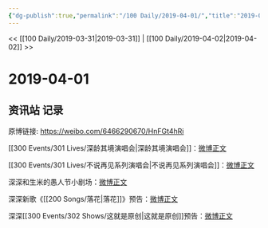 ```yaml
---
{"dg-publish":true,"permalink":"/100 Daily/2019-04-01/","title":"2019-04-01","created":"2023-03-07T16:22:29.972+08:00","updated":"2023-03-07T16:23:37.776+08:00"}
---
```



<< [[100 Daily/2019-03-31\|2019-03-31]] | [[100 Daily/2019-04-02\|2019-04-02]] >>

# 2019-04-01

## 资讯站 记录

原博链接: https://weibo.com/6466290670/HnFGt4hRi

[[300 Events/301 Lives/深龄其境演唱会\|深龄其境演唱会]]：[微博正文](https://m.weibo.cn/6466290670/4356241885583429)

[[300 Events/301 Lives/不说再见系列演唱会\|不说再见系列演唱会]]：[微博正文](https://m.weibo.cn/6466290670/4356343240284538)

深深和生米的愚人节小剧场：[微博正文](https://m.weibo.cn/6466290670/4356351242580844)

深深新歌《[[200 Songs/落花\|落花]]》预告：[微博正文](https://m.weibo.cn/6466290670/4356392137558041)

深深[[300 Events/302 Shows/这就是原创\|这就是原创]]预告：[微博正文](https://m.weibo.cn/6466290670/4356408361041100)
